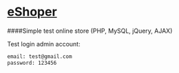 # [eShoper](http://eshoper.kl.com.ua)
####Simple test online store (PHP, MySQL, jQuery, AJAX)

Test login admin account:
```sh
email: test@gmail.com
password: 123456
```
